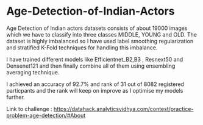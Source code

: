 # Age-Detection-of-Indian-Actors

Age Detection of Indian actors datasets consists of about 19000 images which we have to classify into three classes
MIDDLE, YOUNG and OLD. 
The dataset is highly imbalanced so I have used label smoothing regularization and stratified K-Fold techniques for handling this imbalance.

I have trained different models like Efficientnet_B2,B3 , Resnext50 and Densenet121 and then finally combine all of them using ensembling averaging technique.

I achieved an accuracy of 92.7% and rank of 31 out of 8082 registered particpants and the rank will keep on improve as I optimise my models further.

Link to challenge : https://datahack.analyticsvidhya.com/contest/practice-problem-age-detection/#About
